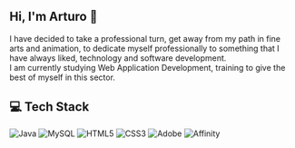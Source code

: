 ## Hi, I'm Arturo 👋

I have decided to take a professional turn, get away from my path in fine arts and animation, to dedicate myself professionally to something that I have always liked, technology and software development.  
I am currently studying Web Application Development, training to give the best of myself in this sector.

## 💻 Tech Stack

![Java](https://img.shields.io/badge/-Java-e35c1e?style=for-the-badge&logo=oracle&logoColor=white&logoSize=auto)
![MySQL](https://img.shields.io/badge/-MySQL-blue?style=for-the-badge&logo=mysql&logoColor=white)
![HTML5](https://img.shields.io/badge/-HTML5-orange?style=for-the-badge&logo=html5&logoColor=white&logoSize=auto)
![CSS3](https://img.shields.io/badge/-CSS3-31a0d6?style=for-the-badge&logo=css3&logoColor=white&logoSize=auto)
![Adobe](https://img.shields.io/badge/-Adobe-bf1b1b?style=for-the-badge&logo=adobe&logoColor=white&logoSize=auto)
![Affinity](https://img.shields.io/badge/-Affinity-purple?style=for-the-badge&logo=affinity&logoColor=white&logoSize=auto)
